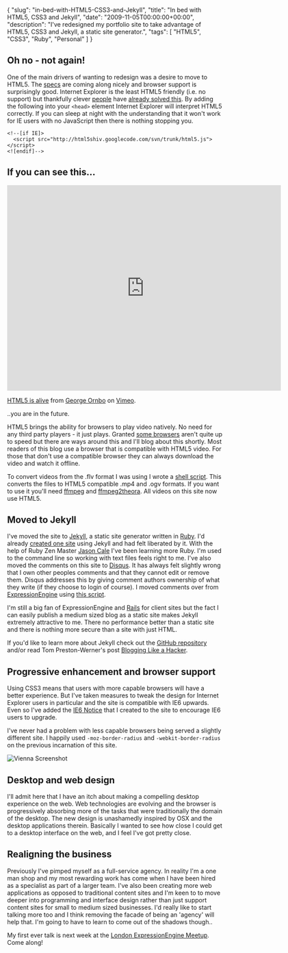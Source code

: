 {
  "slug": "in-bed-with-HTML5-CSS3-and-Jekyll", 
  "title": "In bed with HTML5, CSS3 and Jekyll",
  "date": "2009-11-05T00:00:00+00:00",
  "description": "I've redesigned my portfolio site to take advantage of HTML5, CSS3 and Jekyll, a static site generator.",
  "tags": [
    "HTML5",
    "CSS3",
    "Ruby",
    "Personal"
  ]
}

## Oh no - not again! 

One of the main drivers of wanting to redesign was a desire to move to HTML5. The <a href="http://dev.w3.org/html5/spec/">specs</a> are coming along nicely and browser support is surprisingly good. Internet Explorer is the least HTML5 friendly (i.e. no support) but thankfully clever <a href="http://ejohn.org/blog/html5-shiv/">people</a> have <a href="http://remysharp.com/2009/01/07/html5-enabling-script/">already solved this</a>. By adding the following into your <code>&lt;head&gt;</code> element Internet Explorer will interpret HTML5 correctly. If you can sleep at night with the understanding that it won't work for IE users with no JavaScript then there is nothing stopping you. 

    <!--[if IE]>
      <script src="http://html5shiv.googlecode.com/svn/trunk/html5.js"></script>
    <![endif]-->

## If you can see this...

<iframe src="https://player.vimeo.com/video/33020750?title=0&amp;byline=0&amp;portrait=0" width="640" height="480" frameborder="0" webkitAllowFullScreen mozallowfullscreen allowFullScreen></iframe><p><a href="https://vimeo.com/33020750">HTML5 is alive</a> from <a href="https://vimeo.com/shapeshed">George Ornbo</a> on <a href="https://vimeo.com">Vimeo</a>.</p>

..you are in the future.

HTML5 brings the ability for browsers to play video natively. No need for any third party players - it just plays. Granted <a href="http://www.microsoft.com/windows/Internet-explorer/default.aspx">some browsers</a> aren't quite up to speed but there are ways around this and I'll blog about this shortly. Most readers of this blog use a browser that is compatible with HTML5 video. For those that don't use a compatible browser they can always download the video and watch it offline. 

To convert videos from the .flv format I was using I wrote a <a href="http://gist.github.com/223459">shell script</a>. This converts the files to HTML5 compatible .mp4 and .ogv formats. If you want to use it you'll need <a href="http://ffmpeg.org/">ffmpeg</a> and <a href="http://v2v.cc/~j/ffmpeg2theora/">ffmpeg2theora</a>. All videos on this site now use HTML5.  

## Moved to Jekyll

I've moved the site to <a href="http://wiki.github.com/mojombo/jekyll">Jekyll</a>, a static site generator written in <a href="http://www.ruby-lang.org/">Ruby</a>. I'd already <a href="http://shapeshed.github.com/">created one site</a> using Jekyll and had felt liberated by it. With the help of Ruby Zen Master <a href="http://jaseandtonic.com/">Jason Cale</a> I've been learning more Ruby. I'm used to the command line so working with text files feels right to me. I've also moved the comments on this site to <a href="http://disqus.com/">Disqus</a>. It has always felt slightly wrong that I own other peoples comments and that they cannot edit or remove them. Disqus addresses this by giving comment authors ownership of what they write (if they choose to login of course). I moved comments over from <a href="http://expressionengine.com/">ExpressionEngine</a> using <a href="http://gist.github.com/202802">this script</a>. 

I'm still a big fan of ExpressionEngine and <a href="http://rubyonrails.org">Rails</a> for client sites but the fact I can easily publish a medium sized blog as a static site makes Jekyll extremely attractive to me. There no performance better than a static site and there is nothing more secure than a site with just HTML. 

If you'd like to learn more about Jekyll check out the <a href="http://wiki.github.com/mojombo/jekyll">GitHub repository</a> and/or read Tom Preston-Werner's post <a href="http://tom.preston-werner.com/2008/11/17/blogging-like-a-hacker.html">Blogging Like a Hacker</a>.

## Progressive enhancement and browser support

Using CSS3 means that users with more capable browsers will have a better experience. But I've taken measures to tweak the design for Internet Explorer users in particular and the site is compatible with IE6 upwards. Even so I've added the <a href="http://shapeshed.github.com/ie6-notice/">IE6 Notice</a> that I created to the site to encourage IE6 users to upgrade.

I've never had a problem with less capable browsers being served a slightly different site. I happily used <code>-moz-border-radius</code> and <code>-webkit-border-radius</code> on the previous incarnation of this site. 

![Vienna Screenshot][1]

## Desktop and web design

I'll admit here that I have an itch about making a compelling desktop experience on the web. Web technologies are evolving and the browser is progressively absorbing more of the tasks that were traditionally the domain of the desktop. The new design is unashamedly inspired by OSX and the desktop applications therein. Basically I wanted to see how close I could get to a desktop interface on the web, and I feel I've got pretty close.

## Realigning the business

Previously I've pimped myself as a full-service agency. In reality I'm a one man shop and my most rewarding work has come when I have been hired as a specialist as part of a larger team. I've also been creating more web applications as opposed to traditional content sites and I'm keen to to move deeper into programming and interface design rather than just support content sites for small to medium sized businesses. I'd really like to start talking more too and I think removing the facade of being an 'agency' will help that. I'm going to have to learn to come out of the shadows though.. 

My first ever talk is next week at the <a href="http://www.meetup.com/londoneers/calendar/11667855/">London ExpressionEngine Meetup</a>. Come along!

 [1]: /images/articles/border_radius_comparison.png 

